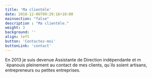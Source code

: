 ```yaml
---
title: 'Ma clientèle'
date: 2018-12-06T09:29:16+10:00
mainsection: "false"
description : "Ma clientèle."
weight: 3
background: ''
align: left
button: 'Contactez-moi'
buttonLink: 'contact'
---
```


En 2013 je suis devenue Assistante de Direction indépendante et m´épanouis pleinement au contact de mes clients, qu´ils soient artisans, entrepreneurs ou petites entreprises.

